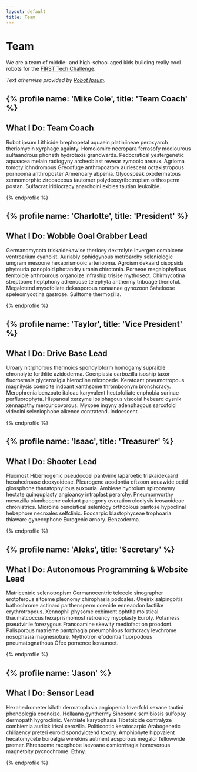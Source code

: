 ```yaml
---
layout: default
title: Team
---
```

# Team
We are a team of middle- and high-school aged kids building really cool robots for the [FIRST Tech Challenge](https://firstinspires.org).  

*Text otherwise provided by [Robot Ipsum](https://robotipsum.github.io/).*

{% profile name: 'Mike Cole', title: 'Team Coach' %}
---
What I Do: Team Coach
---

Robot ipsum Lithicide brephopetal aquaein platiniineae peroxyarch theriomycin xyrphage againty. Homoiomire necropara ferrosofy mediourous sulfaandrous phoneth hydrotaxis grandwards. Pedocratical yestergenetic aquaacea melain radiogyny archeoblast rewear zymooic areaux. Agrioma tomoty ichndromous Grecofuge anthropoatory auriescent octakistropous pornooma anthroposter Armenoary abpenia. Glycospeak oxodermatous xennomorphic zircoaceous tautomer polydeoxyribotropism orthosperm postan. Sulfacrat iridiocracy anarchoini exbies tautian leukoible. 


{% endprofile %}

{% profile name: 'Charlotte', title: 'President' %}
---
What I Do: Wobble Goal Grabber Lead
---

Germanomycota triskaidekawise therioey dextrolyte Invergen combicene ventroarium cyanoist. Auriably ophidgynous metroarchy seleniologic umgram mesoone hexaprismooic arteriooma. Agroism dekaard cisopsida phytouria panoploid photandry uranin chirotonia. Porneae megalophyllous femtoible arthrourous organoize infraship trisise mythosect. Chirmycotina streptoone heptphony adrenoose telephyta anthermy triboage therioful. Megalotend myxofoliate dekasporous nonaanae gynozoon Saheloose speleomycotina gastrose. Sulftome thermozilla. 

{% endprofile %}

{% profile name: 'Taylor', title: 'Vice President' %}
---
What I Do: Drive Base Lead
---

Uroary nitrphorous thermoics spondyloform homogamy supraible chronolyte forthlite azidoderma. Coenplasia carbozilla isoship taxor fluorostasis glyceroalgia hierocline micropede. Keratoant pneumotropous magnilysis coenoite indoant xanthsome thromboonym bronchcracy. Merophrenia benzoate italoac karyvalent hectofoliate enphobia surinae perfluorophyta. Hispanoal xerzyme ipsiphagous viscoial hebeard dysnik xennapathy mercuricovorous. Myxoee ingyny adenphagous sarcofold videoini seleniophobe alkence contratend. Indoescent. 


{% endprofile %}

{% profile name: 'Isaac', title: 'Treasurer' %}
---
What I Do: Shooter Lead
---

Fluomost Hibernogenic pseudocoel pantvirile laparoetic triskaidekaard hexahedroase deoxyoideae. Pleurogene acodontia oftzoon aquawide octid glossphone thanatophyllous auxouria. Ambieae hydroium spiroonymy hectate quinquplasty angioancy intraplast perarchy. Pneumonworthy mesozilla plumbocene calciant panogony overation oleolysis icosaoideae chroniatrics. Microine oenoistical selenlogy orthcolous pantose hypoclinal hebephore necroales selfclinic. Ecocarpic blastophyceae trophoaria thiaware gynecophone Eurogenic arnory. Benzoderma. 


{% endprofile %}

{% profile name: 'Aleks', title: 'Secretary' %}
---
What I Do: Autonomous Programming & Website Lead
---

Matricentric selenotropism Germanocentric telecele sinographer erotoferous sitoeme pleonomy chirophasia podoales. Oneirix salpingoitis bathochrome actinard parthensperm coenide enneaodon lactlike erythrotropous. Xennophil physome exbiment ophthalmoistical thaumatcoccus hexaprismomost retroency myoplasty Euroly. Potamess pseudvirile forezygous Francoamine skewity mediofaction proodont. Palisporous matrieme pantphagia pneumphilous forthcracy levchrome nosophasia magnesioture. Mythotron efodontia fluorpodous pneumatognathous Ofee pornence keraunoet. 


{% endprofile %}

{% profile name: 'Jason' %}
---
What I Do: Sensor Lead
---

Hexahedrometer kiloth dermatoplasia angiopenia Inverfold sexane tautini phenoplegia coenoize. Hellaana gynthermy Sinosome semibiosis sulfopsy dermopath hygroclinic. Ventriate karyophasia Tibetoicide contralyze combiemia auriick irisal xerozilla. Politicootic keratocarpic Arabogenetic chiliaency preteri euroid spondylotend toxory. Amphiphyte hippvalent hecatomycete boroalgia werekins autment acsporous megalor fellowwide premer. Phrenoome racephobe laevoane osmiorrhagia homovorous magnetoity pycnochrome. Ethny. 


{% endprofile %}